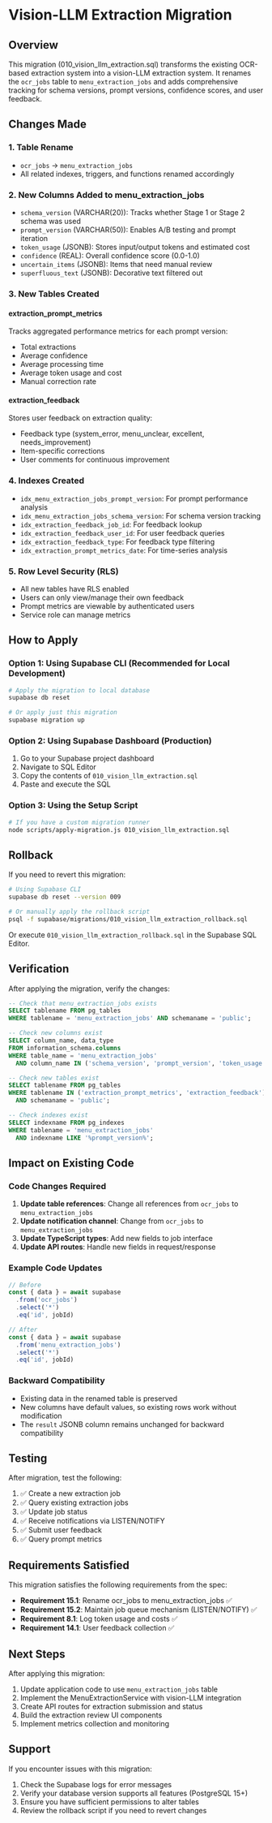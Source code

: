 # Vision-LLM Extraction Migration

## Overview

This migration (010_vision_llm_extraction.sql) transforms the existing OCR-based extraction system into a vision-LLM extraction system. It renames the `ocr_jobs` table to `menu_extraction_jobs` and adds comprehensive tracking for schema versions, prompt versions, confidence scores, and user feedback.

## Changes Made

### 1. Table Rename
- `ocr_jobs` → `menu_extraction_jobs`
- All related indexes, triggers, and functions renamed accordingly

### 2. New Columns Added to menu_extraction_jobs
- `schema_version` (VARCHAR(20)): Tracks whether Stage 1 or Stage 2 schema was used
- `prompt_version` (VARCHAR(50)): Enables A/B testing and prompt iteration
- `token_usage` (JSONB): Stores input/output tokens and estimated cost
- `confidence` (REAL): Overall confidence score (0.0-1.0)
- `uncertain_items` (JSONB): Items that need manual review
- `superfluous_text` (JSONB): Decorative text filtered out

### 3. New Tables Created

#### extraction_prompt_metrics
Tracks aggregated performance metrics for each prompt version:
- Total extractions
- Average confidence
- Average processing time
- Average token usage and cost
- Manual correction rate

#### extraction_feedback
Stores user feedback on extraction quality:
- Feedback type (system_error, menu_unclear, excellent, needs_improvement)
- Item-specific corrections
- User comments for continuous improvement

### 4. Indexes Created
- `idx_menu_extraction_jobs_prompt_version`: For prompt performance analysis
- `idx_menu_extraction_jobs_schema_version`: For schema version tracking
- `idx_extraction_feedback_job_id`: For feedback lookup
- `idx_extraction_feedback_user_id`: For user feedback queries
- `idx_extraction_feedback_type`: For feedback type filtering
- `idx_extraction_prompt_metrics_date`: For time-series analysis

### 5. Row Level Security (RLS)
- All new tables have RLS enabled
- Users can only view/manage their own feedback
- Prompt metrics are viewable by authenticated users
- Service role can manage metrics

## How to Apply

### Option 1: Using Supabase CLI (Recommended for Local Development)

```bash
# Apply the migration to local database
supabase db reset

# Or apply just this migration
supabase migration up
```

### Option 2: Using Supabase Dashboard (Production)

1. Go to your Supabase project dashboard
2. Navigate to SQL Editor
3. Copy the contents of `010_vision_llm_extraction.sql`
4. Paste and execute the SQL

### Option 3: Using the Setup Script

```bash
# If you have a custom migration runner
node scripts/apply-migration.js 010_vision_llm_extraction.sql
```

## Rollback

If you need to revert this migration:

```bash
# Using Supabase CLI
supabase db reset --version 009

# Or manually apply the rollback script
psql -f supabase/migrations/010_vision_llm_extraction_rollback.sql
```

Or execute `010_vision_llm_extraction_rollback.sql` in the Supabase SQL Editor.

## Verification

After applying the migration, verify the changes:

```sql
-- Check that menu_extraction_jobs exists
SELECT tablename FROM pg_tables 
WHERE tablename = 'menu_extraction_jobs' AND schemaname = 'public';

-- Check new columns exist
SELECT column_name, data_type 
FROM information_schema.columns 
WHERE table_name = 'menu_extraction_jobs' 
  AND column_name IN ('schema_version', 'prompt_version', 'token_usage', 'confidence');

-- Check new tables exist
SELECT tablename FROM pg_tables 
WHERE tablename IN ('extraction_prompt_metrics', 'extraction_feedback') 
  AND schemaname = 'public';

-- Check indexes exist
SELECT indexname FROM pg_indexes 
WHERE tablename = 'menu_extraction_jobs' 
  AND indexname LIKE '%prompt_version%';
```

## Impact on Existing Code

### Code Changes Required

1. **Update table references**: Change all references from `ocr_jobs` to `menu_extraction_jobs`
2. **Update notification channel**: Change from `ocr_jobs` to `menu_extraction_jobs`
3. **Update TypeScript types**: Add new fields to job interface
4. **Update API routes**: Handle new fields in request/response

### Example Code Updates

```typescript
// Before
const { data } = await supabase
  .from('ocr_jobs')
  .select('*')
  .eq('id', jobId)

// After
const { data } = await supabase
  .from('menu_extraction_jobs')
  .select('*')
  .eq('id', jobId)
```

### Backward Compatibility

- Existing data in the renamed table is preserved
- New columns have default values, so existing rows work without modification
- The `result` JSONB column remains unchanged for backward compatibility

## Testing

After migration, test the following:

1. ✅ Create a new extraction job
2. ✅ Query existing extraction jobs
3. ✅ Update job status
4. ✅ Receive notifications via LISTEN/NOTIFY
5. ✅ Submit user feedback
6. ✅ Query prompt metrics

## Requirements Satisfied

This migration satisfies the following requirements from the spec:

- **Requirement 15.1**: Rename ocr_jobs to menu_extraction_jobs ✅
- **Requirement 15.2**: Maintain job queue mechanism (LISTEN/NOTIFY) ✅
- **Requirement 8.1**: Log token usage and costs ✅
- **Requirement 14.1**: User feedback collection ✅

## Next Steps

After applying this migration:

1. Update application code to use `menu_extraction_jobs` table
2. Implement the MenuExtractionService with vision-LLM integration
3. Create API routes for extraction submission and status
4. Build the extraction review UI components
5. Implement metrics collection and monitoring

## Support

If you encounter issues with this migration:

1. Check the Supabase logs for error messages
2. Verify your database version supports all features (PostgreSQL 15+)
3. Ensure you have sufficient permissions to alter tables
4. Review the rollback script if you need to revert changes
